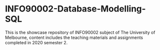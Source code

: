 # INFO90002-Database-Modelling-SQL
This is the showcase repository of INFO90002 subject of The University of Melbourne, content includes the teaching materials and assignments completed in 2020 semester 2.
